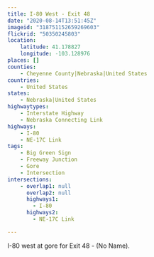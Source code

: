 ```yaml
---
title: I-80 West - Exit 48
date: "2020-08-14T13:51:45Z"
imageid: "318751152659269603"
flickrid: "50350245803"
location:
    latitude: 41.178827
    longitude: -103.128976
places: []
counties:
    - Cheyenne County|Nebraska|United States
countries:
    - United States
states:
    - Nebraska|United States
highwaytypes:
    - Interstate Highway
    - Nebraska Connecting Link
highways:
    - I-80
    - NE-17C Link
tags:
    - Big Green Sign
    - Freeway Junction
    - Gore
    - Intersection
intersections:
    - overlap1: null
      overlap2: null
      highways1:
        - I-80
      highways2:
        - NE-17C Link

---
```

I-80 west at gore for Exit 48 - (No Name).